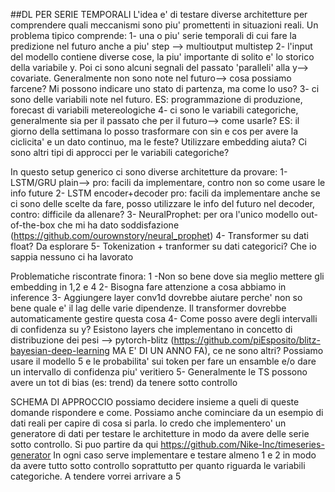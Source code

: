 ##DL PER SERIE TEMPORALI
L'idea e' di testare diverse architetture per comprendere quali meccanismi sono piu' promettenti in situazioni reali. Un problema tipico comprende:
1- una o piu' serie temporali di cui fare la predizione nel futuro anche a piu' step --> multioutput multistep
2- l'input del modello contiene diverse cose, la piu' importante di solito e' lo storico della variabile y. Poi ci sono alcuni segnali del passato 'paralleli' alla y--> covariate. Generalmente non sono note nel futuro--> cosa possiamo farcene? Mi possono indicare uno stato di partenza, ma come lo uso?
3- ci sono delle variabili note nel futuro. ES: programmazione di produzione, forecast di variabili metereologiche
4- ci sono le variabili categoriche, generalmente sia per il passato che per il futuro--> come usarle? ES: il giorno della settimana lo posso trasformare con sin e cos per avere la ciclicita' e un dato continuo, ma le feste? Utilizzare embedding aiuta? Ci sono altri tipi di approcci per le variabili categoriche?

In questo setup generico ci sono diverse architetture da provare:
1- LSTM/GRU plain--> pro: facili da implementare, contro non so come usare le info future
2- LSTM encoder+decoder pro: facili da implementare anche se ci sono delle scelte da fare, posso utilizzare le info del futuro nel decoder, contro: difficile da allenare?
3- NeuralProphet: per ora l'unico modello out-of-the-box che mi ha dato soddisfazione (https://github.com/ourownstory/neural_prophet)
4- Transformer su dati float? Da esplorare
5- Tokenization + tranformer su dati categorici? Che io sappia nessuno ci ha lavorato


Problematiche riscontrate finora:
1 -Non so bene dove sia meglio mettere gli embedding in 1,2 e 4
2- Bisogna fare attenzione a cosa abbiamo in inference
3- Aggiungere layer conv1d dovrebbe aiutare perche' non so bene quale e' il lag delle varie dipendenze. Il transformer dovrebbe automaticamente gestire questa cosa
4- Come posso avere degli intervalli di confidenza su y? Esistono layers che implementano in concetto di distribuzione dei pesi --> pytorch-blitz (https://github.com/piEsposito/blitz-bayesian-deep-learning MA E' DI UN ANNO FA), ce ne sono altri? Possiamo usare il modello 5 e le probabilita' sui token per fare un ensamble e/o dare un intervallo di confidenza piu' veritiero
5- Generalmente le TS possono avere un tot di bias (es: trend) da tenere sotto controllo

SCHEMA DI APPROCCIO
possiamo decidere insieme a queli di queste domande rispondere e come. Possiamo anche cominciare da un esempio di dati reali per capire di cosa si parla. Io credo che implementero' un generatore di dati per testare le architetture in modo da avere delle serie sotto controllo. Si puo partire da qui https://github.com/Nike-Inc/timeseries-generator
In ogni caso serve implementare e testare almeno 1 e 2 in modo da avere tutto sotto controllo soprattutto per quanto riguarda le variabili categoriche. A tendere vorrei arrivare a 5
